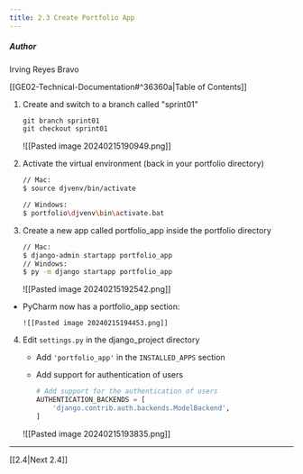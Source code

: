 ```yaml
---
title: 2.3 Create Portfolio App
---
```

##### Author
Irving Reyes Bravo

[[GE02-Technical-Documentation#^36360a|Table of Contents]]

1. Create and switch to a branch called "sprint01"
	```cmd
	git branch sprint01
	git checkout sprint01
	```
	![[Pasted image 20240215190949.png]]
	
2.  Activate the virtual environment (back in your portfolio directory)
	```bash
	// Mac:
	$ source djvenv/bin/activate
	
	// Windows:
	$ portfolio\djvenv\bin\activate.bat
	```
3.  Create a new app called portfolio_app inside the portfolio directory
	```bash
	// Mac:
	$ django-admin startapp portfolio_app
	// Windows:
	$ py -m django startapp portfolio_app
	```
	![[Pasted image 20240215192542.png]]
	
* PyCharm now has a portfolio_app section:
  
	  ![[Pasted image 20240215194453.png]]
4.  Edit `settings.py` in the django_project directory
	   * Add `'portfolio_app'` in the `INSTALLED_APPS` section
	   * Add support for authentication of users
	     
		    ```python
		    # Add support for the authentication of users
		    AUTHENTICATION_BACKENDS = [
			    'django.contrib.auth.backends.ModelBackend',
			]
		    ```
		    
	![[Pasted image 20240215193835.png]]


***
[[2.4|Next 2.4]]